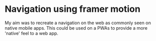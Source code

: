 # Navigation using framer motion

My aim was to recreate a navigation on the web as commonly seen on native mobile apps. 
This could be used on a PWAs to provide a more 'native' feel to a web app.
